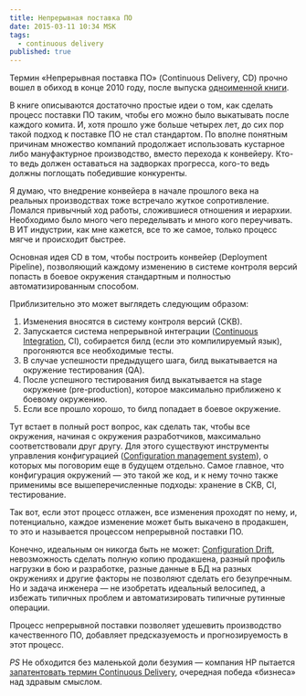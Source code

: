 ```yaml
---
title: Непрерывная поставка ПО
date: 2015-03-11 10:34 MSK
tags:
  - continuous delivery
published: true
---
```


Термин «Непрерывная поставка ПО» (Continuous Delivery, CD) прочно вошел в обиход в конце 2010 году, после выпуска
[одноименной книги](http://continuousdelivery.com/).

В книге описываются достаточно простые идеи о том, как сделать процесс поставки ПО таким, чтобы его можно было
выкатывать после каждого комита. И, хотя прошло уже больше четырех лет, до сих пор такой подход к поставке ПО не стал
стандартом. По вполне понятным причинам множество компаний продолжает использовать кустарное либо мануфактурное
производство, вместо перехода к конвейеру. Кто-то ведь должен оставаться на задворках прогресса, кого-то ведь должны
поглощать победившие конкуренты.

Я думаю, что внедрение конвейера в начале прошлого века на реальных производствах тоже встречало жуткое сопротивление.
Ломался привычный ход работы, сложившиеся отношения и иерархии. Необходимо было много чего переделывать и много кого
переучивать. В ИТ индустрии, как мне кажется, все то же самое, только процесс мягче и происходит быстрее.

Основная идея CD в том, чтобы построить конвейер (Deployment Pipeline), позволяющий каждому изменению в системе контроля
версий попасть в боевое окружения стандартным и полностью автоматизированным способом.

Приблизительно это может выглядеть следующим образом:

1. Изменения вносятся в систему контроля версий (СКВ).
1. Запускается система непрерывной интеграции ([Continuous Integration](/blog/categories/continuous-integration/), CI),
   собирается билд (если это компилируемый язык), прогоняются все необходимые тесты.
1. В случае успешности предыдущего шага, билд выкатывается на окружение тестирования (QA).
1. После успешного тестирования билд выкатывается на stage окружение (pre-production), которое максимально приближено к
   боевому окружению.
1. Если все прошло хорошо, то билд попадает в боевое окружение.

Тут встает в полный рост вопрос, как сделать так, чтобы все окружения, начиная с окружения разработчиков, максимально
соответствовали друг другу. Для этого существуют инструменты управления конфигурацией ([Configuration management
system](/blog/categories/configuration-management/)), о которых мы поговорим еще в будущем отдельно. Самое главное, что
конфигурация окружений — это такой же код, и к нему точно также применимы все вышеперечисленные подходы: хранение в СКВ,
CI, тестирование.

Так вот, если этот процесс отлажен, все изменения проходят по нему, и, потенциально, каждое изменение может быть
выкачено в продакшен, то это и называется процессом непрерывной поставки ПО.

Конечно, идеальным он никогда быть не может: [Configuration Drift](http://kief.com/configuration-drift.html),
невозможность сделать полную копию продакшена, разный профиль нагрузки в бою и разработке, разные данные в БД на разных
окружениях и другие факторы не позволяют сделать его безупречным. Но и задача инженера — не изобретать идеальный
велосипед, а избежать типичных проблем и автоматизировать типичные рутинные операции.

Процесс непрерывной поставки позволяет удешевить производство качественного ПО, добавляет предсказуемость и
прогнозируемость в этот процесс.

*PS* Не обходится без маленькой доли безумия — компания HP пытается
[запатентовать термин Continuous Delivery](http://blog.matthewskelton.net/2015/03/06/hp-is-trying-to-patent-continuous-delivery-here-is-how-you-can-help-block-this-madness/),
очередная победа «бизнеса» над здравым смыслом.
